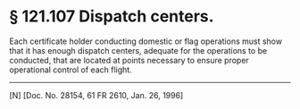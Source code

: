 # § 121.107   Dispatch centers.

Each certificate holder conducting domestic or flag operations must show that it has enough dispatch centers, adequate for the operations to be conducted, that are located at points necessary to ensure proper operational control of each flight.



---

[N] [Doc. No. 28154, 61 FR 2610, Jan. 26, 1996]




